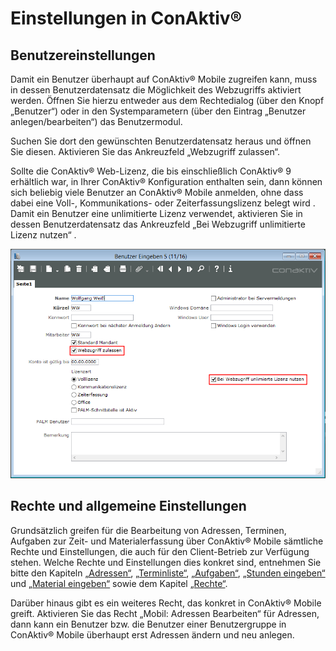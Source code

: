 # Einstellungen in ConAktiv®

## Benutzereinstellungen

Damit ein Benutzer überhaupt auf ConAktiv® Mobile zugreifen kann, muss in dessen Benutzerdatensatz die Möglichkeit des Webzugriffs aktiviert werden. Öffnen Sie hierzu entweder aus dem Rechtedialog (über den Knopf „Benutzer“) oder in den Systemparametern (über den Eintrag „Benutzer anlegen/bearbeiten“) das Benutzermodul.

Suchen Sie dort den gewünschten Benutzerdatensatz heraus und öffnen Sie diesen. Aktivieren Sie das Ankreuzfeld „Webzugriff zulassen“.

Sollte die ConAktiv® Web-Lizenz, die bis einschließlich ConAktiv® 9 erhältlich war, in Ihrer ConAktiv® Konfiguration enthalten sein, dann können sich beliebig viele Benutzer an ConAktiv® Mobile anmelden, ohne dass dabei eine Voll-, Kommunikations- oder Zeiterfassungslizenz belegt wird . Damit ein Benutzer eine unlimitierte Lizenz verwendet, aktivieren Sie in dessen Benutzerdatensatz das Ankreuzfeld „Bei Webzugriff unlimitierte Lizenz nutzen“ .

![Benutzereinstellungen](./img1.png)

## Rechte und allgemeine Einstellungen

Grundsätzlich greifen für die Bearbeitung von Adressen, Terminen, Aufgaben zur Zeit- und Materialerfassung über ConAktiv® Mobile sämtliche Rechte und Einstellungen, die auch für den Client-Betrieb zur Verfügung stehen. Welche Rechte und Einstellungen dies konkret sind, entnehmen Sie bitte den Kapiteln [„Adressen“](https://handbuch.conaktiv.de/wiki/version-17/kontaktmodule/ansprechpartner/), [„Terminliste“](https://handbuch.conaktiv.de/wiki/version-17/kontaktmodule/terminliste/), [„Aufgaben“](https://handbuch.conaktiv.de/wiki/version-17/kontaktmodule/aufgaben/), [„Stunden eingeben“](https://handbuch.conaktiv.de/wiki/version-17/projektmodule/stunden-eingeben/) und [„Material eingeben“](https://handbuch.conaktiv.de/wiki/version-17/projektmodule/material-eingeben/) sowie dem Kapitel [„Rechte“](https://handbuch.conaktiv.de/wiki/version-17/systemmodule/rechtedialog/).

Darüber hinaus gibt es ein weiteres Recht, das konkret in ConAktiv® Mobile greift. Aktivieren Sie das Recht „Mobil: Adressen Bearbeiten“ für Adressen, dann kann ein Benutzer bzw. die Benutzer einer Benutzergruppe in ConAktiv® Mobile überhaupt erst Adressen ändern und neu anlegen.